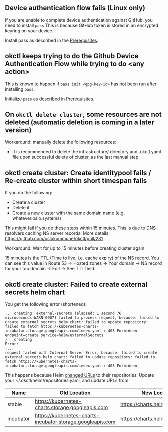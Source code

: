 ## Device authentication flow fails (Linux only)

If you are unable to complete device authentication against GitHub, you need to install `pass`
This is because GitHub token is stored in an encrypted keyring on your device.

Install pass as described in the [Prerequisites](../../getting-started/prerequisites/#pass-linux-only).

## okctl keeps trying to do the Github Device Authentication Flow while trying to do \<any action\>

This is known to happen if `pass init <gpg-key-id>` has not been run after installing `pass`.

Initialize `pass` as described in [Prerequisites](../../getting-started/prerequisites/#initialize-pass).

## On `okctl delete cluster`, some resources are not deleted (automatic deletion is coming in a later version)

Workaround: manually delete the following resources:

* It is recommended to delete the infrastructure/<env> directory and .okctl.yaml file upon successful delete of cluster, as the last manual step.

## okctl create cluster: Create identitypool fails / Re-create cluster within short timespan fails

If you do the following:

* Create a cluster
* Delete it
* Create a new cluster with the same domain name (e.g. whatever.oslo.systems)

This might fail if you do these steps within 15 minutes. This is due to DNS resolvers caching NS server records.
More details: https://github.com/oslokommune/okctl/pull/231

Workaround: Wait for up to 15 minutes before creating cluster again.

15 minutes is the TTL (Time to live, i.e. cache expiry) of the NS record. You can see this value in
Route 53 -> Hosted zones -> Your domain -> NS record for your top domain -> Edit -> See TTL field.

## okctl create cluster: Failed to create external secrets helm chart

You get the following error (shortened):

```
..  creating: external-secrets (elapsed: 1 second 76 microseconds)WARN[0007] failed to process request, because: failed to create external secrets helm chart: failed to update repository: failed to fetch https://kubernetes-charts-incubator.storage.googleapis.com/index.yaml : 403 Forbidden  endpoint=create service=helm/externalSecrets
✓   creating
Error:
....
request failed with Internal Server Error, because: failed to create external secrets helm chart: failed to update repository: failed to fetch https://kubernetes-charts-incubator.storage.googleapis.com/index.yaml : 403 Forbidden
```

This happens because Helm
[changed URLs](https://helm.sh/blog/new-location-stable-incubator-charts/#:~:text=The%20new%20location%20for%20the,use%20before%20November%2013%2C%202020.)
to their repositories. Update your ~/.okctl/helm/repositories.yaml, and update URLs from

| Name     | Old Location                                               | New Location                     |
| -------- | ---------------------------------------------------------- | -------------------------------- |
stable	   | https://kubernetes-charts.storage.googleapis.com           | https://charts.helm.sh/stable    |
incubator  | https://kubernetes-charts-incubator.storage.googleapis.com | https://charts.helm.sh/incubator |

